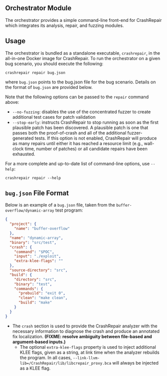 ## Orchestrator Module

The orchestrator provides a simple command-line front-end for CrashRepair which integrates its analysis, repair, and fuzzing modules.

## Usage

The orchestrator is bundled as a standalone executable, `crashrepair`, in the all-in-one Docker image for CrashRepair.
To run the orchestrator on a given bug scenario, you should execute the following:

```
crashrepair repair bug.json
```

where `bug.json` points to the bug.json file for the bug scenario.
Details on the format of `bug.json` are provided below.

Note that the following options can be passed to the `repair` command above:

* `--no-fuzzing`: disables the use of the concentrated fuzzer to create additional test cases for patch validation
* `--stop-early`: instructs CrashRepair to stop running as soon as the first plausible patch has been discovered.
  A plausible patch is one that passes both the proof-of-crash and all of the additional fuzzer-generated tests.
  If this option is not enabled, CrashRepair will produce as many repairs until either it has reached a resource limit (e.g., wall-clock time, number of patches) or all candidate repairs have been exhausted.

For a more complete and up-to-date list of command-line options, use `--help`:

```
crashrepair repair --help
```


## `bug.json` File Format

Below is an example of a `bug.json` file, taken from the `buffer-overflow/dynamic-array` test program:

```json
{
  "project": {
    "name": "buffer-overflow"
  },
  "name": "dynamic-array",
  "binary": "src/test",
  "crash": {
    "command": "$POC",
    "input": "./exploit",
    "extra-klee-flags": ""
  },
  "source-directory": "src",
  "build": {
    "directory": "src",
    "binary": "test",
    "commands": {
      "prebuild": "exit 0",
      "clean": "make clean",
      "build": "make"
    }
  }
}
```

* The `crash` section is used to provide the CrashRepair analyzer with the necessary information to diagnose the crash and produce an annotated fix localization. **(FIXME: resolve ambiguity between file-based and argument-based inputs.)**
  * The optional `extra-klee-flags` property is used to inject additional KLEE flags, given as a string, at link time when the analyzer rebuilds the program.
    In all cases, `--link-llvm-lib=/CrashRepair/lib/libcrepair_proxy.bca` will always be injected as a KLEE flag.
